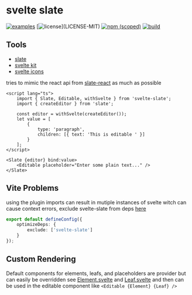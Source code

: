 # svelte slate

[![examples](https://img.shields.io/badge/examples-blue.svg)](https://nathanfaucett.github.io/svelte-slate/)
[![license](https://img.shields.io/badge/license-MIT%2FApache--2.0-blue")](LICENSE-MIT)
[![npm (scoped)](https://img.shields.io/npm/v/svelte-slate)](https://www.npmjs.com/package/svelte-slate)
[![build](https://github.com/nathanfaucett/svelte-slate/actions/workflows/deploy.yml/badge.svg)](https://github.com/nathanfaucett/svelte-slate/actions/workflows/deploy.yml)

## Tools

- [slate](https://github.com/ianstormtaylor/slate)
- [svelte kit](https://kit.svelte.dev/docs)
- [svelte icons](https://svelte-icons.vercel.app/)

tries to mimic the react api from [slate-react](https://github.com/ianstormtaylor/slate/tree/main/packages/slate-react) as much as possible

```svelte
<script lang="ts">
	import { Slate, Editable, withSvelte } from 'svelte-slate';
	import { createEditor } from 'slate';

	const editor = withSvelte(createEditor());
	let value = [
		{
			type: 'paragraph',
			children: [{ text: 'This is editable ' }]
		}
	];
</script>

<Slate {editor} bind:value>
	<Editable placeholder="Enter some plain text..." />
</Slate>
```

## Vite Problems

using the plugin imports can result in mutiple instances of svelte witch can cause context errors, exclude svelte-slate from deps [here](https://vitejs.dev/config/dep-optimization-options.html#optimizedeps-exclude)

```typescript
export default defineConfig({
	optimizeDeps: {
		exclude: ['svelte-slate']
	}
});
```

## Custom Rendering

Default components for elements, leafs, and placeholders are provider but can easily be overridden see [Element.svelte](src/lib/plugins/Element.svelte) and [Leaf.svelte](src/lib/plugins/Leaf.svelte) and then can be used in the editable component like `<Editable {Element} {Leaf} />`
